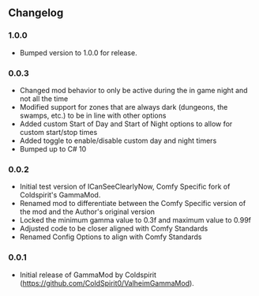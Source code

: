 ## Changelog

### 1.0.0

  * Bumped version to 1.0.0 for release.

### 0.0.3

  * Changed mod behavior to only be active during the in game night and not all the time
  * Modified support for zones that are always dark (dungeons, the swamps, etc.) to be in line with other options
  * Added custom Start of Day and Start of Night options to allow for custom start/stop times
  * Added toggle to enable/disable custom day and night timers
  * Bumped up <LangVersion> to C# 10

### 0.0.2

  * Initial test version of ICanSeeClearlyNow, Comfy Specific fork of Coldspirit's GammaMod.
  * Renamed mod to differentiate between the Comfy Specific version of the mod and the Author's original version
  * Locked the minimum gamma value to 0.3f and maximum value to 0.99f
  * Adjusted code to be closer aligned with Comfy Standards
  * Renamed Config Options to align with Comfy Standards

### 0.0.1

  * Initial release of GammaMod by Coldspirit (https://github.com/ColdSpirit0/ValheimGammaMod).